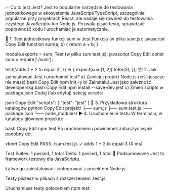 ✅ Co to jest Jest?
Jest to popularne narzędzie do testowania jednostkowego w ekosystemie JavaScript/TypeScript, szczególnie popularne przy projektach React, ale nadaje się również do testowania czystego JavaScriptu lub Node.js. Pozwala pisać testy, sprawdzać poprawność kodu i uruchamiać je automatycznie.

🧪 1. Test jednostkowy funkcji sum w Jest
Funkcja (w pliku sum.js):
javascript
Copy
Edit
function sum(a, b) {
  return a + b;
}

module.exports = sum;
Test (w pliku sum.test.js):
javascript
Copy
Edit
const sum = require('./sum');

test('adds 1 + 2 to equal 3', () => {
  expect(sum(1, 2)).toBe(3);
});
📦 2. Jak zainstalować Jest i uruchomić test?
a) Zainicjuj projekt Node.js (jeśli jeszcze nie masz)
bash
Copy
Edit
npm init -y
b) Zainstaluj Jest jako zależność developerską
bash
Copy
Edit
npm install --save-dev jest
c) Zmień scripts w package.json
Dodaj (lub edytuj) sekcję scripts:

json
Copy
Edit
"scripts": {
  "test": "jest"
}
📂 3. Przykładowa struktura katalogów
python
Copy
Edit
projekt/
├── sum.js
├── sum.test.js
├── package.json
└── node_modules/
▶️ 4. Uruchomienie testu
W terminalu, w katalogu głównym projektu:

bash
Copy
Edit
npm test
Po uruchomieniu powinieneś zobaczyć wynik podobny do:

vbnet
Copy
Edit
 PASS  ./sum.test.js
 ✓ adds 1 + 2 to equal 3 (X ms)

Test Suites: 1 passed, 1 total
Tests:       1 passed, 1 total
🔎 Podsumowanie
Jest to framework testowy dla JavaScriptu.

Łatwo go zainstalować i zintegrować z projektem Node.js.

Testy piszesz w plikach z rozszerzeniem .test.js.

Uruchamiasz testy poleceniem npm test.

